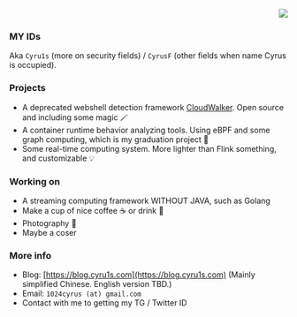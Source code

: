 <img align="right" src="https://github-readme-stats.vercel.app/api?username=CyrusF&show_icons=true&count_private=true&theme=jolly&icon_color=5CBDD8&bg_color=15,123175,5B2749,777777&hide_title=true&hide_border=true"><br>

### MY IDs
Aka `Cyru1s` (more on security fields) / `CyrusF` (other fields when name Cyrus is occupied).

### Projects
* A deprecated webshell detection framework [CloudWalker](https://github.com/chaitin/cloudwalker). Open source and including some magic 🪄
* A container runtime behavior analyzing tools. Using eBPF and some graph computing, which is my graduation project 🎉
* Some real-time computing system. More lighter than Flink something, and customizable 💡

### Working on
* A streaming computing framework WITHOUT JAVA, such as Golang
* Make a cup of nice coffee ☕ or drink 🍹
* Photography 📸
* Maybe a coser

### More info
* Blog: [https://blog.cyru1s.com](https://blog.cyru1s.com) (Mainly simplified Chinese. English version TBD.)
* Email: `1024cyrus (at) gmail.com`
* Contact with me to getting my TG / Twitter ID
